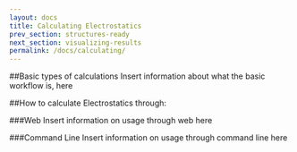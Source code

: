 ```yaml
---
layout: docs
title: Calculating Electrostatics
prev_section: structures-ready
next_section: visualizing-results
permalink: /docs/calculating/
---
```


##Basic types of calculations
Insert information about what the basic workflow is, here

##How to calculate Electrostatics through:

###Web
Insert information on usage through web here

###Command Line
Insert information on usage through command line here
